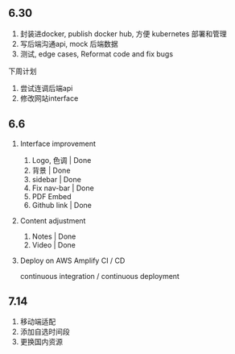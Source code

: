 
## 6.30

1. 封装进docker, publish docker hub, 方便 kubernetes 部署和管理
2. 写后端沟通api, mock 后端数据
3. 测试, edge cases, Reformat code and fix bugs


下周计划

1. 尝试连调后端api
2. 修改网站interface

## 6.6

1. Interface improvement
    1. Logo, 色调 | Done
    2. 背景 | Done
    3. sidebar | Done 
    4. Fix nav-bar | Done  
    5. PDF Embed
    6. Github link | Done 

2. Content adjustment
   1. Notes | Done
   2. Video | Done

3. Deploy on AWS Amplify
    CI / CD

    continuous integration / continuous deployment


## 7.14

1. 移动端适配
2. 添加自选时间段
3. 更换国内资源